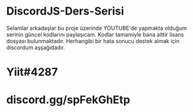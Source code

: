 # DiscordJS-Ders-Serisi
Selamlar arkadaşlar bu proje üzerinde YOUTUBE'de yapmakta olduğum serinin güncel kodlarını paylaşıcam.
Kodlar tamamiyle bana aittir lisans dosyası bulunmaktadır.
Herhangibi bir hata sonucu destek almak için discordum aşşağıdadır.

# Yiit#4287
# discord.gg/spFekGhEtp
